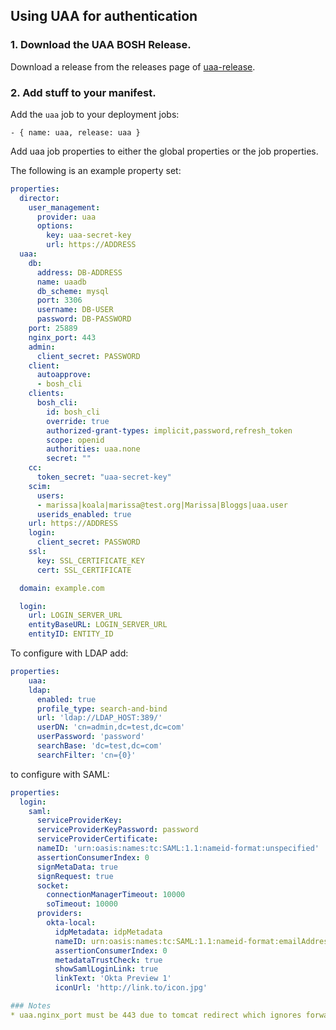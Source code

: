 ## Using UAA for authentication

### 1. Download the UAA BOSH Release.

Download a release from the releases page of [uaa-release](https://github.com/pivotal-cf-experimental/tmp-bosh-uaa-release/).

### 2. Add stuff to your manifest.

Add the `uaa` job to your deployment jobs:

    - { name: uaa, release: uaa }

Add uaa job properties to either the global properties or the job properties.

The following is an example property set:

```yaml
properties:
  director:
    user_management:
      provider: uaa
      options:
        key: uaa-secret-key
        url: https://ADDRESS
  uaa:
    db:
      address: DB-ADDRESS
      name: uaadb
      db_scheme: mysql
      port: 3306
      username: DB-USER
      password: DB-PASSWORD
    port: 25889
    nginx_port: 443
    admin:
      client_secret: PASSWORD
    client:
      autoapprove:
      - bosh_cli
    clients:
      bosh_cli:
        id: bosh_cli
        override: true
        authorized-grant-types: implicit,password,refresh_token
        scope: openid
        authorities: uaa.none
        secret: ""
    cc:
      token_secret: "uaa-secret-key"
    scim:
      users:
      - marissa|koala|marissa@test.org|Marissa|Bloggs|uaa.user
      userids_enabled: true
    url: https://ADDRESS
    login:
      client_secret: PASSWORD
    ssl:
      key: SSL_CERTIFICATE_KEY
      cert: SSL_CERTIFICATE

  domain: example.com

  login:
    url: LOGIN_SERVER_URL
    entityBaseURL: LOGIN_SERVER_URL
    entityID: ENTITY_ID
```

To configure with LDAP add:

```yaml
properties:
	uaa:
    ldap:
      enabled: true
      profile_type: search-and-bind
      url: 'ldap://LDAP_HOST:389/'
      userDN: 'cn=admin,dc=test,dc=com'
      userPassword: 'password'
      searchBase: 'dc=test,dc=com'
      searchFilter: 'cn={0}'
```

to configure with SAML:

```yaml
properties:
  login:
    saml:
      serviceProviderKey:
      serviceProviderKeyPassword: password
      serviceProviderCertificate:
      nameID: 'urn:oasis:names:tc:SAML:1.1:nameid-format:unspecified'
      assertionConsumerIndex: 0
      signMetaData: true
      signRequest: true
      socket:
        connectionManagerTimeout: 10000
        soTimeout: 10000
      providers:
        okta-local:
          idpMetadata: idpMetadata
          nameID: urn:oasis:names:tc:SAML:1.1:nameid-format:emailAddress
          assertionConsumerIndex: 0
          metadataTrustCheck: true
          showSamlLoginLink: true
          linkText: 'Okta Preview 1'
          iconUrl: 'http://link.to/icon.jpg'

### Notes
* uaa.nginx_port must be 443 due to tomcat redirect which ignores forwarded port
